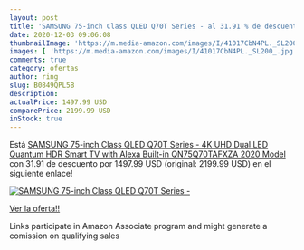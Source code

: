 ```yaml
---
layout: post
title: 'SAMSUNG 75-inch Class QLED Q70T Series - al 31.91 % de descuento'
date: 2020-12-03 09:06:08
thumbnailImage: 'https://m.media-amazon.com/images/I/41017CbN4PL._SL200_.jpg'
images: [ 'https://m.media-amazon.com/images/I/41017CbN4PL._SL200_.jpg' ]
comments: true
category: ofertas
author: ring
slug: B0849QPL5B
description:
actualPrice: 1497.99 USD
comparePrice: 2199.99 USD
inStock: true
---
```


Está [SAMSUNG 75-inch Class QLED Q70T Series - 4K UHD Dual LED Quantum HDR Smart TV with Alexa Built-in  QN75Q70TAFXZA  2020 Model ](https://www.amazon.com/dp/B0849QPL5B/?tag=tolees-20) con 31.91 de descuento por 1497.99 USD (original: 2199.99 USD) en el siguiente enlace!

[![SAMSUNG 75-inch Class QLED Q70T Series -](https://m.media-amazon.com/images/I/41017CbN4PL._SL200_.jpg)](https://www.amazon.com/dp/B0849QPL5B/?tag=tolees-20)

[Ver la oferta!!](https://www.amazon.com/dp/B0849QPL5B/?tag=tolees-20)

Links participate in Amazon Associate program and might generate a comission on qualifying sales


